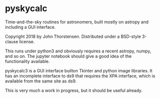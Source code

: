 # pyskycalc
Time-and-the-sky routines for astronomers, built mostly on astropy and including a GUI interface.

Copyright 2018 by John Thorstensen.  Distributed under a BSD-style 3-clause license.

This runs under python3 and obviously requires a recent astropy, numpy, and so on. The jupyter notebook should give a good idea of the functionality available.

pyskycalc3 is a GUI interface builton Tkinter and python image libraries.  It has an incomplete interface to ds9 that requires the XPA interface, which is available from the same site as ds9.  

This is very much a work in progress, but it should be useful already.  
